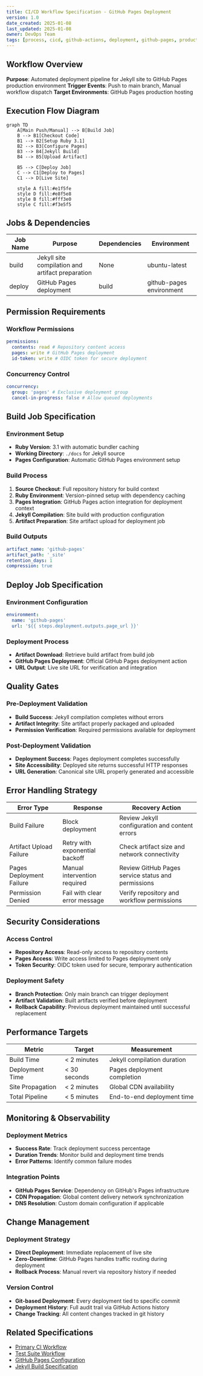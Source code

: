 ```yaml
---
title: CI/CD Workflow Specification - GitHub Pages Deployment
version: 1.0
date_created: 2025-01-08
last_updated: 2025-01-08
owner: DevOps Team
tags: [process, cicd, github-actions, deployment, github-pages, production]
---
```


## Workflow Overview

**Purpose**: Automated deployment pipeline for Jekyll site to GitHub Pages production environment
**Trigger Events**: Push to main branch, Manual workflow dispatch
**Target Environments**: GitHub Pages production hosting

## Execution Flow Diagram

```mermaid
graph TD
    A[Main Push/Manual] --> B[Build Job]
    B --> B1[Checkout Code]
    B1 --> B2[Setup Ruby 3.1]
    B2 --> B3[Configure Pages]
    B3 --> B4[Jekyll Build]
    B4 --> B5[Upload Artifact]

    B5 --> C[Deploy Job]
    C --> C1[Deploy to Pages]
    C1 --> D[Live Site]

    style A fill:#e1f5fe
    style D fill:#e8f5e8
    style B fill:#fff3e0
    style C fill:#f3e5f5
```

## Jobs & Dependencies

| Job Name | Purpose                                          | Dependencies | Environment              |
| -------- | ------------------------------------------------ | ------------ | ------------------------ |
| build    | Jekyll site compilation and artifact preparation | None         | ubuntu-latest            |
| deploy   | GitHub Pages deployment                          | build        | github-pages environment |

## Permission Requirements

### Workflow Permissions

```yaml
permissions:
  contents: read # Repository content access
  pages: write # GitHub Pages deployment
  id-token: write # OIDC token for secure deployment
```

### Concurrency Control

```yaml
concurrency:
  group: 'pages' # Exclusive deployment group
  cancel-in-progress: false # Allow queued deployments
```

## Build Job Specification

### Environment Setup

- **Ruby Version**: 3.1 with automatic bundler caching
- **Working Directory**: `./docs` for Jekyll source
- **Pages Configuration**: Automatic GitHub Pages environment setup

### Build Process

1. **Source Checkout**: Full repository history for build context
2. **Ruby Environment**: Version-pinned setup with dependency caching
3. **Pages Integration**: GitHub Pages action integration for deployment context
4. **Jekyll Compilation**: Site build with production configuration
5. **Artifact Preparation**: Site artifact upload for deployment job

### Build Outputs

```yaml
artifact_name: 'github-pages'
artifact_path: '_site'
retention_days: 1
compression: true
```

## Deploy Job Specification

### Environment Configuration

```yaml
environment:
  name: 'github-pages'
  url: '${{ steps.deployment.outputs.page_url }}'
```

### Deployment Process

- **Artifact Download**: Retrieve build artifact from build job
- **GitHub Pages Deployment**: Official GitHub Pages deployment action
- **URL Output**: Live site URL for verification and integration

## Quality Gates

### Pre-Deployment Validation

- **Build Success**: Jekyll compilation completes without errors
- **Artifact Integrity**: Site artifact properly packaged and uploaded
- **Permission Verification**: Required permissions available for deployment

### Post-Deployment Validation

- **Deployment Success**: Pages deployment completes successfully
- **Site Accessibility**: Deployed site returns successful HTTP responses
- **URL Generation**: Canonical site URL properly generated and accessible

## Error Handling Strategy

| Error Type               | Response                       | Recovery Action                                    |
| ------------------------ | ------------------------------ | -------------------------------------------------- |
| Build Failure            | Block deployment               | Review Jekyll configuration and content errors     |
| Artifact Upload Failure  | Retry with exponential backoff | Check artifact size and network connectivity       |
| Pages Deployment Failure | Manual intervention required   | Review GitHub Pages service status and permissions |
| Permission Denied        | Fail with clear error message  | Verify repository and workflow permissions         |

## Security Considerations

### Access Control

- **Repository Access**: Read-only access to repository contents
- **Pages Access**: Write access limited to Pages deployment only
- **Token Security**: OIDC token used for secure, temporary authentication

### Deployment Safety

- **Branch Protection**: Only main branch can trigger deployment
- **Artifact Validation**: Built artifacts verified before deployment
- **Rollback Capability**: Previous deployment maintained until successful replacement

## Performance Targets

| Metric           | Target       | Measurement                 |
| ---------------- | ------------ | --------------------------- |
| Build Time       | < 2 minutes  | Jekyll compilation duration |
| Deployment Time  | < 30 seconds | Pages deployment completion |
| Site Propagation | < 2 minutes  | Global CDN availability     |
| Total Pipeline   | < 5 minutes  | End-to-end deployment time  |

## Monitoring & Observability

### Deployment Metrics

- **Success Rate**: Track deployment success percentage
- **Duration Trends**: Monitor build and deployment time trends
- **Error Patterns**: Identify common failure modes

### Integration Points

- **GitHub Pages Service**: Dependency on GitHub's Pages infrastructure
- **CDN Propagation**: Global content delivery network synchronization
- **DNS Resolution**: Custom domain configuration if applicable

## Change Management

### Deployment Strategy

- **Direct Deployment**: Immediate replacement of live site
- **Zero-Downtime**: GitHub Pages handles traffic routing during deployment
- **Rollback Process**: Manual revert via repository history if needed

### Version Control

- **Git-based Deployment**: Every deployment tied to specific commit
- **Deployment History**: Full audit trail via GitHub Actions history
- **Change Tracking**: All content changes tracked in git history

## Related Specifications

- [Primary CI Workflow](./spec-process-cicd-primary.md)
- [Test Suite Workflow](./spec-process-cicd-test-suite.md)
- [GitHub Pages Configuration](./spec-config-github-pages.md)
- [Jekyll Build Specification](./spec-build-jekyll.md)
